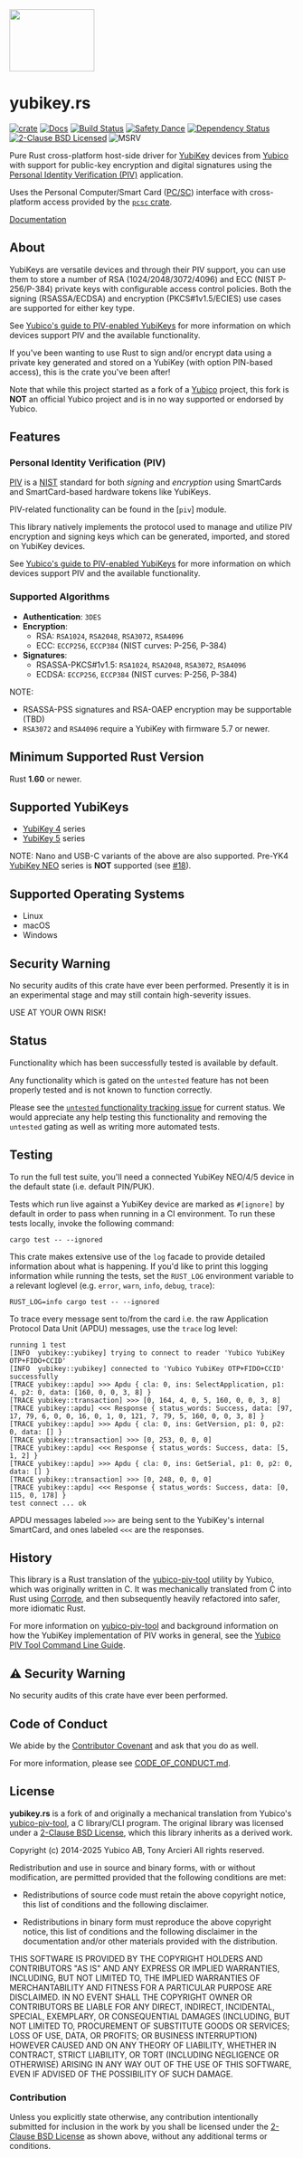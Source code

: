 <img src="https://raw.githubusercontent.com/iqlusioninc/yubikey.rs/main/img/logo.png" width="150" height="110">

# yubikey.rs

[![crate][crate-image]][crate-link]
[![Docs][docs-image]][docs-link]
[![Build Status][build-image]][build-link]
[![Safety Dance][safety-image]][safety-link]
[![Dependency Status][deps-image]][deps-link]
[![2-Clause BSD Licensed][license-image]][license-link]
![MSRV][msrv-image]

Pure Rust cross-platform host-side driver for [YubiKey] devices from [Yubico]
with support for public-key encryption and digital signatures using the
[Personal Identity Verification (PIV)][PIV] application.

Uses the Personal Computer/Smart Card ([PC/SC]) interface with cross-platform
access provided by the [`pcsc` crate].

[Documentation][docs-link]

## About

YubiKeys are versatile devices and through their PIV support, you can use them
to store a number of RSA (1024/2048/3072/4096) and ECC (NIST P-256/P-384) private keys
with configurable access control policies. Both the signing (RSASSA/ECDSA) and
encryption (PKCS#1v1.5/ECIES) use cases are supported for either key type.

See [Yubico's guide to PIV-enabled YubiKeys][yk-guide] for more information
on which devices support PIV and the available functionality.

If you've been wanting to use Rust to sign and/or encrypt data using a
private key generated and stored on a YubiKey (with option PIN-based access),
this is the crate you've been after!

Note that while this project started as a fork of a [Yubico] project,
this fork is **NOT** an official Yubico project and is in no way supported or
endorsed by Yubico.

## Features

### Personal Identity Verification (PIV)

[PIV] is a [NIST] standard for both *signing* and *encryption*
using SmartCards and SmartCard-based hardware tokens like YubiKeys.

PIV-related functionality can be found in the [`piv`] module.

This library natively implements the protocol used to manage and
utilize PIV encryption and signing keys which can be generated, imported,
and stored on YubiKey devices.

See [Yubico's guide to PIV-enabled YubiKeys][yk-guide] for more information
on which devices support PIV and the available functionality.

### Supported Algorithms
- **Authentication**: `3DES`
- **Encryption**:
  - RSA: `RSA1024`, `RSA2048`, `RSA3072`, `RSA4096`
  - ECC: `ECCP256`, `ECCP384` (NIST curves: P-256, P-384)
- **Signatures**:
  - RSASSA-PKCS#1v1.5: `RSA1024`, `RSA2048`, `RSA3072`, `RSA4096`
  - ECDSA: `ECCP256`, `ECCP384` (NIST curves: P-256, P-384)

NOTE:

- RSASSA-PSS signatures and RSA-OAEP encryption may be supportable (TBD)
- `RSA3072` and `RSA4096` require a YubiKey with firmware 5.7 or newer.

## Minimum Supported Rust Version

Rust **1.60** or newer.

## Supported YubiKeys

- [YubiKey 4] series
- [YubiKey 5] series

NOTE: Nano and USB-C variants of the above are also supported.
      Pre-YK4 [YubiKey NEO] series is **NOT** supported (see [#18]).

## Supported Operating Systems

- Linux
- macOS
- Windows

## Security Warning

No security audits of this crate have ever been performed. Presently it is in
an experimental stage and may still contain high-severity issues.

USE AT YOUR OWN RISK!

## Status

Functionality which has been successfully tested is available by default.

Any functionality which is gated on the `untested` feature has not been
properly tested and is not known to function correctly.

Please see the [`untested` functionality tracking issue] for current status.
We would appreciate any help testing this functionality and removing the
`untested` gating as well as writing more automated tests.

## Testing

To run the full test suite, you'll need a connected YubiKey NEO/4/5 device in
the default state (i.e. default PIN/PUK).

Tests which run live against a YubiKey device are marked as `#[ignore]` by
default in order to pass when running in a CI environment. To run these
tests locally, invoke the following command:

```shell
cargo test -- --ignored
```

This crate makes extensive use of the `log` facade to provide detailed
information about what is happening. If you'd like to print this logging
information while running the tests, set the `RUST_LOG` environment variable
to a relevant loglevel (e.g. `error`, `warn`, `info`, `debug`, `trace`):

```shell
RUST_LOG=info cargo test -- --ignored
```

To trace every message sent to/from the card i.e. the raw
Application Protocol Data Unit (APDU) messages, use the `trace` log level:

```text
running 1 test
[INFO  yubikey::yubikey] trying to connect to reader 'Yubico YubiKey OTP+FIDO+CCID'
[INFO  yubikey::yubikey] connected to 'Yubico YubiKey OTP+FIDO+CCID' successfully
[TRACE yubikey::apdu] >>> Apdu { cla: 0, ins: SelectApplication, p1: 4, p2: 0, data: [160, 0, 0, 3, 8] }
[TRACE yubikey::transaction] >>> [0, 164, 4, 0, 5, 160, 0, 0, 3, 8]
[TRACE yubikey::apdu] <<< Response { status_words: Success, data: [97, 17, 79, 6, 0, 0, 16, 0, 1, 0, 121, 7, 79, 5, 160, 0, 0, 3, 8] }
[TRACE yubikey::apdu] >>> Apdu { cla: 0, ins: GetVersion, p1: 0, p2: 0, data: [] }
[TRACE yubikey::transaction] >>> [0, 253, 0, 0, 0]
[TRACE yubikey::apdu] <<< Response { status_words: Success, data: [5, 1, 2] }
[TRACE yubikey::apdu] >>> Apdu { cla: 0, ins: GetSerial, p1: 0, p2: 0, data: [] }
[TRACE yubikey::transaction] >>> [0, 248, 0, 0, 0]
[TRACE yubikey::apdu] <<< Response { status_words: Success, data: [0, 115, 0, 178] }
test connect ... ok
```

APDU messages labeled `>>>` are being sent to the YubiKey's internal SmartCard,
and ones labeled `<<<` are the responses.

## History

This library is a Rust translation of the [yubico-piv-tool] utility by
Yubico, which was originally written in C. It was mechanically translated
from C into Rust using [Corrode], and then subsequently heavily
refactored into safer, more idiomatic Rust.

For more information on [yubico-piv-tool] and background information on how
the YubiKey implementation of PIV works in general, see the
[Yubico PIV Tool Command Line Guide][piv-tool-guide].

## ⚠️ Security Warning

No security audits of this crate have ever been performed.

## Code of Conduct

We abide by the [Contributor Covenant][cc-md] and ask that you do as well.

For more information, please see [CODE_OF_CONDUCT.md][cc-md].

## License

**yubikey.rs** is a fork of and originally a mechanical translation from
Yubico's [yubico-piv-tool], a C library/CLI program. The original library
was licensed under a [2-Clause BSD License][BSDL], which this library inherits
as a derived work.

Copyright (c) 2014-2025 Yubico AB, Tony Arcieri
All rights reserved.

Redistribution and use in source and binary forms, with or without
modification, are permitted provided that the following conditions are
met:

* Redistributions of source code must retain the above copyright
  notice, this list of conditions and the following disclaimer.

* Redistributions in binary form must reproduce the above
  copyright notice, this list of conditions and the following
  disclaimer in the documentation and/or other materials provided
  with the distribution.

THIS SOFTWARE IS PROVIDED BY THE COPYRIGHT HOLDERS AND CONTRIBUTORS
"AS IS" AND ANY EXPRESS OR IMPLIED WARRANTIES, INCLUDING, BUT NOT
LIMITED TO, THE IMPLIED WARRANTIES OF MERCHANTABILITY AND FITNESS FOR
A PARTICULAR PURPOSE ARE DISCLAIMED. IN NO EVENT SHALL THE COPYRIGHT
OWNER OR CONTRIBUTORS BE LIABLE FOR ANY DIRECT, INDIRECT, INCIDENTAL,
SPECIAL, EXEMPLARY, OR CONSEQUENTIAL DAMAGES (INCLUDING, BUT NOT
LIMITED TO, PROCUREMENT OF SUBSTITUTE GOODS OR SERVICES; LOSS OF USE,
DATA, OR PROFITS; OR BUSINESS INTERRUPTION) HOWEVER CAUSED AND ON ANY
THEORY OF LIABILITY, WHETHER IN CONTRACT, STRICT LIABILITY, OR TORT
(INCLUDING NEGLIGENCE OR OTHERWISE) ARISING IN ANY WAY OUT OF THE USE
OF THIS SOFTWARE, EVEN IF ADVISED OF THE POSSIBILITY OF SUCH DAMAGE.

### Contribution

Unless you explicitly state otherwise, any contribution intentionally
submitted for inclusion in the work by you shall be licensed under the
[2-Clause BSD License][BSDL] as shown above, without any additional terms
or conditions.

[//]: # (badges)

[crate-image]: https://img.shields.io/crates/v/yubikey?logo=rust
[crate-link]: https://crates.io/crates/yubikey
[docs-image]: https://docs.rs/yubikey/badge.svg
[docs-link]: https://docs.rs/yubikey/
[license-image]: https://img.shields.io/badge/license-BSD-blue.svg
[license-link]: https://github.com/iqlusioninc/yubikey.rs/blob/main/COPYING
[msrv-image]: https://img.shields.io/badge/rustc-1.81+-blue.svg
[safety-image]: https://img.shields.io/badge/unsafe-forbidden-success.svg
[safety-link]: https://github.com/rust-secure-code/safety-dance/
[build-image]: https://github.com/iqlusioninc/yubikey.rs/actions/workflows/ci.yml/badge.svg
[build-link]: https://github.com/iqlusioninc/yubikey.rs/actions
[deps-image]: https://deps.rs/repo/github/iqlusioninc/yubikey.rs/status.svg
[deps-link]: https://deps.rs/repo/github/iqlusioninc/yubikey.rs

[//]: # (general links)

[YubiKey]: https://www.yubico.com/products/yubikey-hardware/
[Yubico]: https://www.yubico.com/
[PIV]: https://piv.idmanagement.gov/
[NIST]: https://www.nist.gov/
[PC/SC]: https://en.wikipedia.org/wiki/PC/SC
[`pcsc` crate]: https://github.com/bluetech/pcsc-rust
[yk-guide]: https://developers.yubico.com/PIV/Introduction/YubiKey_and_PIV.html
[YubiKey NEO]: https://support.yubico.com/support/solutions/articles/15000006494-yubikey-neo
[YubiKey 4]: https://support.yubico.com/support/solutions/articles/15000006486-yubikey-4
[YubiKey 5]: https://www.yubico.com/products/yubikey-5-overview/
[yubico-piv-tool]: https://github.com/Yubico/yubico-piv-tool/
[piv-tool-guide]: https://docs.yubico.com/software/yubikey/tools/pivtool/Introduction.html
[Corrode]: https://github.com/jameysharp/corrode
[cc-web]: https://contributor-covenant.org/
[cc-md]: https://github.com/iqlusioninc/yubikey.rs/blob/main/CODE_OF_CONDUCT.md
[BSDL]: https://opensource.org/licenses/BSD-2-Clause
[`untested` functionality tracking issue]: https://github.com/iqlusioninc/yubikey.rs/issues/280

[//]: # (github issues)

[#18]: https://github.com/iqlusioninc/yubikey.rs/issues/18
[#20]: https://github.com/iqlusioninc/yubikey.rs/issues/20
[#21]: https://github.com/iqlusioninc/yubikey.rs/issues/21
[#22]: https://github.com/iqlusioninc/yubikey.rs/issues/22
[#23]: https://github.com/iqlusioninc/yubikey.rs/issues/23
[#24]: https://github.com/iqlusioninc/yubikey.rs/issues/24
[#25]: https://github.com/iqlusioninc/yubikey.rs/issues/25
[#26]: https://github.com/iqlusioninc/yubikey.rs/issues/26
[#27]: https://github.com/iqlusioninc/yubikey.rs/issues/27
[#28]: https://github.com/iqlusioninc/yubikey.rs/issues/28
